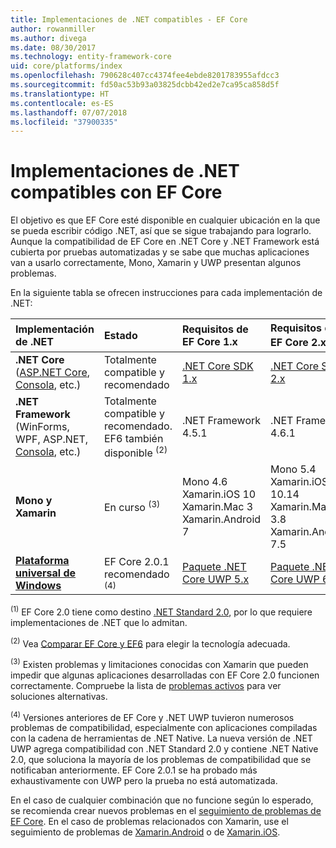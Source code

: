 ```yaml
---
title: Implementaciones de .NET compatibles - EF Core
author: rowanmiller
ms.author: divega
ms.date: 08/30/2017
ms.technology: entity-framework-core
uid: core/platforms/index
ms.openlocfilehash: 790628c407cc4374fee4ebde8201783955afdcc3
ms.sourcegitcommit: fd50ac53b93a03825dcbb42ed2e7ca95ca858d5f
ms.translationtype: HT
ms.contentlocale: es-ES
ms.lasthandoff: 07/07/2018
ms.locfileid: "37900335"
---
```

# <a name="net-implementations-supported-by-ef-core"></a>Implementaciones de .NET compatibles con EF Core

El objetivo es que EF Core esté disponible en cualquier ubicación en la que se pueda escribir código .NET, así que se sigue trabajando para lograrlo. Aunque la compatibilidad de EF Core en .NET Core y .NET Framework está cubierta por pruebas automatizadas y se sabe que muchas aplicaciones van a usarlo correctamente, Mono, Xamarin y UWP presentan algunos problemas.

En la siguiente tabla se ofrecen instrucciones para cada implementación de .NET:

| Implementación de .NET                                                                                                  | Estado                                                             | Requisitos de EF Core 1.x                                                                                | Requisitos de EF Core 2.x <sup>(1)</sup>                                                                 |
|:---------------------------------------------------------------------------------------------------------------------|:-------------------------------------------------------------------|:--------------------------------------------------------------------------------------------------------|:--------------------------------------------------------------------------------------------------------|
| **.NET Core** ([ASP.NET Core](../get-started/aspnetcore/index.md), [Consola](../get-started/netcore/index.md), etc.) | Totalmente compatible y recomendado                                    | [.NET Core SDK 1.x](https://www.microsoft.com/net/core/)                                                | [.NET Core SDK 2.x](https://www.microsoft.com/net/core/)                                                |
| **.NET Framework** (WinForms, WPF, ASP.NET, [Consola](../get-started/full-dotnet/index.md), etc.)                    | Totalmente compatible y recomendado. EF6 también disponible <sup>(2)</sup> | .NET Framework 4.5.1                                                                                    | .NET Framework 4.6.1                                                                                    |
| **Mono y Xamarin**                                                                                                   | En curso <sup>(3)</sup>                                         | Mono 4.6 <br/> Xamarin.iOS 10 <br/> Xamarin.Mac 3 <br/> Xamarin.Android 7                               | Mono 5.4 <br/> Xamarin.iOS 10.14 <br/> Xamarin.Mac 3.8 <br/> Xamarin.Android 7.5                        |
| [**Plataforma universal de Windows**](../get-started/uwp/index.md)                                                        | EF Core 2.0.1 recomendado <sup>(4)</sup>                           | [Paquete .NET Core UWP 5.x](https://www.nuget.org/packages/Microsoft.NETCore.UniversalWindowsPlatform/) | [Paquete .NET Core UWP 6.x](https://www.nuget.org/packages/Microsoft.NETCore.UniversalWindowsPlatform/) |

<sup>(1)</sup> EF Core 2.0 tiene como destino [.NET Standard 2.0](https://docs.microsoft.com/dotnet/standard/net-standard), por lo que requiere implementaciones de .NET que lo admitan.

<sup>(2)</sup> Vea [Comparar EF Core y EF6](../../efcore-and-ef6/index.md) para elegir la tecnología adecuada.

<sup>(3)</sup> Existen problemas y limitaciones conocidas con Xamarin que pueden impedir que algunas aplicaciones desarrolladas con EF Core 2.0 funcionen correctamente. Compruebe la lista de [problemas activos](https://github.com/aspnet/entityframeworkCore/issues?q=is%3Aopen+is%3Aissue+label%3Aarea-xamarin) para ver soluciones alternativas.

<sup>(4)</sup> Versiones anteriores de EF Core y .NET UWP tuvieron numerosos problemas de compatibilidad, especialmente con aplicaciones compiladas con la cadena de herramientas de .NET Native. La nueva versión de .NET UWP agrega compatibilidad con .NET Standard 2.0 y contiene .NET Native 2.0, que soluciona la mayoría de los problemas de compatibilidad que se notificaban anteriormente. EF Core 2.0.1 se ha probado más exhaustivamente con UWP pero la prueba no está automatizada.

En el caso de cualquier combinación que no funcione según lo esperado, se recomienda crear nuevos problemas en el [seguimiento de problemas de EF Core](https://github.com/aspnet/entityframeworkcore/issues/new). En el caso de problemas relacionados con Xamarin, use el seguimiento de problemas de [Xamarin.Android](https://github.com/xamarin/xamarin-android/issues/new) o de [Xamarin.iOS](https://github.com/xamarin/xamarin-macios/issues/new).
